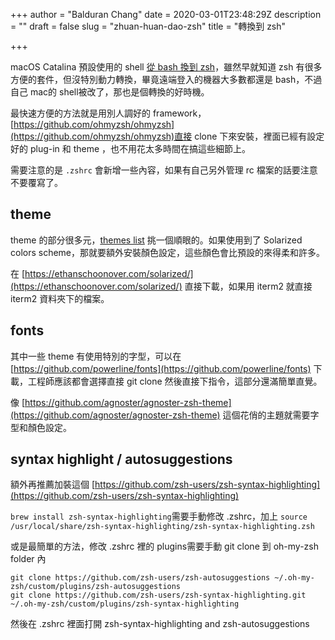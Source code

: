 +++
author = "Balduran Chang"
date = 2020-03-01T23:48:29Z
description = ""
draft = false
slug = "zhuan-huan-dao-zsh"
title = "轉換到 zsh"

+++


macOS Catalina 預設使用的 shell [從 bash 換到 zsh](https://support.apple.com/en-us/HT208050)，雖然早就知道 zsh 有很多方便的套件，但沒特別動力轉換，畢竟遠端登入的機器大多數都還是 bash，不過自己 mac的 shell被改了，那也是個轉換的好時機。

最快速方便的方法就是用別人調好的 framework，[https://github.com/ohmyzsh/ohmyzsh](https://github.com/ohmyzsh/ohmyzsh)直接 clone 下來安裝，裡面已經有設定好的 plug-in 和 theme ，也不用花太多時間在搞這些細節上。

需要注意的是 `.zshrc` 會新增一些內容，如果有自己另外管理 rc 檔案的話要注意不要覆寫了。

## theme

theme 的部分很多元，[themes list](https://github.com/ohmyzsh/ohmyzsh/wiki/Themes) 挑一個順眼的。如果使用到了 Solarized colors scheme，那就要額外安裝顏色設定，這些顏色會比預設的來得柔和許多。

在 [https://ethanschoonover.com/solarized/](https://ethanschoonover.com/solarized/) 直接下載，如果用 iterm2 就直接 iterm2 資料夾下的檔案。

## fonts

其中一些 theme 有使用特別的字型，可以在 [https://github.com/powerline/fonts](https://github.com/powerline/fonts) 下載，工程師應該都會選擇直接 git clone 然後直接下指令，這部分還滿簡單直覺。

像 [https://github.com/agnoster/agnoster-zsh-theme](https://github.com/agnoster/agnoster-zsh-theme) 這個花俏的主題就需要字型和顏色設定。

## syntax highlight / autosuggestions

額外再推薦加裝這個 [https://github.com/zsh-users/zsh-syntax-highlighting](https://github.com/zsh-users/zsh-syntax-highlighting)

`brew install zsh-syntax-highlighting`需要手動修改 .zshrc，加上 `source /usr/local/share/zsh-syntax-highlighting/zsh-syntax-highlighting.zsh`

或是最簡單的方法，修改 .zshrc 裡的 plugins需要手動 git clone 到 oh-my-zsh folder 內

```
git clone https://github.com/zsh-users/zsh-autosuggestions ~/.oh-my-zsh/custom/plugins/zsh-autosuggestions
git clone https://github.com/zsh-users/zsh-syntax-highlighting.git ~/.oh-my-zsh/custom/plugins/zsh-syntax-highlighting

```

然後在 .zshrc 裡面打開 zsh-syntax-highlighting and zsh-autosuggestions


